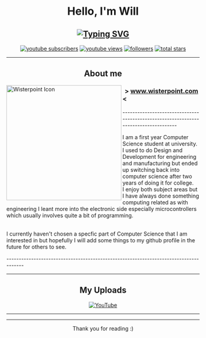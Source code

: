 <h1 align="center">Hello, I'm Will</h1>

<h2 align="center"><a href="https://git.io/typing-svg"><img src="https://readme-typing-svg.demolab.com?font=Roboto&size=18&duration=5000&pause=100&color=FFFFFF&center=true&vCenter=true&random=false&width=435&lines=Creator+of+Janky+Things;Aka.+Wisterpoint" alt="Typing SVG" /></a></h2>

  <p align="center">
    <a href="https://www.youtube.com/@Wisterpoint">
      <img alt="youtube subscribers" title="YouTube Subs" src="https://custom-icon-badges.demolab.com/youtube/channel/subscribers/UCLu58Tmw8LV5YnNX9WxKbbw?color=FF3131&label=SUBSCRIBERS&logo=video&logoColor=white&style=for-the-badge&labelColor=C62828"/></a>
    <a href="https://www.youtube.com/@Wisterpoint">
      <img alt="youtube views" title="YouTube Views" src="https://custom-icon-badges.demolab.com/youtube/channel/views/UCLu58Tmw8LV5YnNX9WxKbbw?color=737373&logo=eye&logoColor=white&style=for-the-badge&labelColor=545454"/></a>
    <a href="https://github.com/Wisterpoint?tab=followers">
      <img alt="followers" title="Follow my Github" src="https://custom-icon-badges.demolab.com/github/followers/Wisterpoint?color=902BB4&labelColor=520F6B&style=for-the-badge&logo=person-add&label=Follow&logoColor=white"/></a>
    <a href="https://github.com/Wisterpoint?tab=repositories&sort=stargazers">
      <img alt="total stars" title="Total stars on GitHub" src="https://custom-icon-badges.demolab.com/github/stars/Wisterpoint?color=D1912F&style=for-the-badge&labelColor=AF7823&logo=star"/></a>
  </p>
  
<hr>

<h2 align="center">About me</h2>

  <a href="https://www.wisterpoint.com"><img align="left" alt="Wisterpoint Icon" width="300px" src="https://avatars.githubusercontent.com/u/162366085"/></a>
  <h3><strong> > <a href="https://www.wisterpoint.com">www.wisterpoint.com</a> <</strong></h3>
  <p>------------------------------------------------------------------------------------</p>
<p>I am a first year Computer Science student at university.<br>
I used to do Design and Development for engineering and manufacturing but ended up switching back into computer science after two years of doing it for college.<br>
I enjoy both subject areas but I have always done something computing related as with engineering I leant more into the electronic side especially microcontrollers which usually involves quite a bit of programming.<br><br>

I currently haven't chosen a specfic part of Computer Science that I am interested in but hopefully I will add some things to my github profile in the future for others to see.
<br>
</p>
<p>-------------------------------------------------------------------------------------</p>
    
<hr>

<h2 align="center">My Uploads</h2>

<!-- BEGIN YOUTUBE-CARDS -->

<!-- END YOUTUBE-CARDS -->
<p align="center"><a href="https://www.youtube.com/@Wisterpoint"><img alt="YouTube" title="YouTube" src="https://custom-icon-badges.demolab.com/badge/youtube-red.svg?logo=youtube&logoSource=feather"/></a></p>

<hr>

<!--<h2 align="center">Stats For Nerds</h2>-->
<!--<details>-->
<!--<summary>Show/Hide</summary>-->
<!--<a href="https://github.com/anuraghazra/github-readme-stats"><img alt="Wisterpoints Stats" src="https://github-readme-stats.vercel.app/api?username=Wisterpoint&show_icons=true%&hide_border=true&hide_rank=true&theme=midnight-purple&card_width=420"/></a>-->
<!--<a href="https://github.com/anuraghazra/github-readme-stats"><img alt="Wisterpoints Top Languagues" src="https://github-readme-stats.vercel.app/api/top-langs/?username=Wisterpoint&layout=compact&hide_border=true&theme=midnight-purple&card_width=420"/></a>-->

<!--</details>-->
<hr>

<p align="center">Thank you for reading :)</p>
